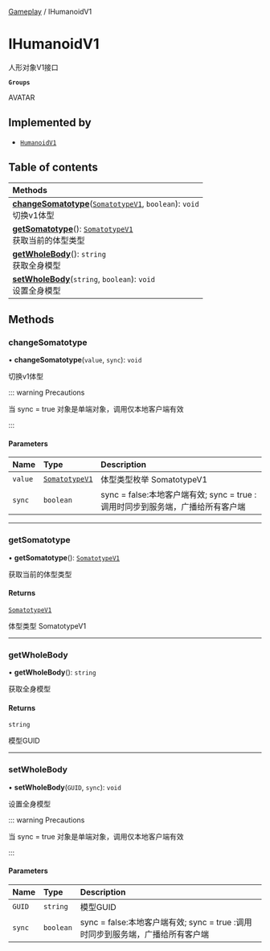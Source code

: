[Gameplay](../modules/Gameplay.Gameplay.md) / IHumanoidV1

# IHumanoidV1 <Badge type="tip" text="Interface" /> <Score text="IHumanoidV1" />

人形对象V1接口

**`Groups`**

AVATAR

## Implemented by

- [`HumanoidV1`](../classes/Gameplay.HumanoidV1.md)

## Table of contents

| Methods |
| :-----|
| **[changeSomatotype](Gameplay.IHumanoidV1.md#changesomatotype)**([`SomatotypeV1`](../enums/Gameplay.SomatotypeV1.md), `boolean`): `void` <br> 切换v1体型|
| **[getSomatotype](Gameplay.IHumanoidV1.md#getsomatotype)**(): [`SomatotypeV1`](../enums/Gameplay.SomatotypeV1.md) <br> 获取当前的体型类型|
| **[getWholeBody](Gameplay.IHumanoidV1.md#getwholebody)**(): `string` <br> 获取全身模型|
| **[setWholeBody](Gameplay.IHumanoidV1.md#setwholebody)**(`string`, `boolean`): `void` <br> 设置全身模型|

## Methods

### changeSomatotype <Score text="changeSomatotype" /> 

• **changeSomatotype**(`value`, `sync`): `void` <Badge type="tip" text="other" />

切换v1体型

::: warning Precautions

当 sync = true 对象是单端对象，调用仅本地客户端有效

:::


#### Parameters

| Name | Type | Description |
| :------ | :------ | :------ |
| `value` | [`SomatotypeV1`](../enums/Gameplay.SomatotypeV1.md) |  体型类型枚举 SomatotypeV1 |
| `sync` | `boolean` | sync = false:本地客户端有效; sync = true :调用时同步到服务端，广播给所有客户端 |


___

### getSomatotype <Score text="getSomatotype" /> 

• **getSomatotype**(): [`SomatotypeV1`](../enums/Gameplay.SomatotypeV1.md) <Badge type="tip" text="other" />

获取当前的体型类型


#### Returns

[`SomatotypeV1`](../enums/Gameplay.SomatotypeV1.md)

体型类型 SomatotypeV1

___

### getWholeBody <Score text="getWholeBody" /> 

• **getWholeBody**(): `string` <Badge type="tip" text="other" />

获取全身模型


#### Returns

`string`

模型GUID

___

### setWholeBody <Score text="setWholeBody" /> 

• **setWholeBody**(`GUID`, `sync`): `void` <Badge type="tip" text="other" />

设置全身模型

::: warning Precautions

当 sync = true 对象是单端对象，调用仅本地客户端有效

:::


#### Parameters

| Name | Type | Description |
| :------ | :------ | :------ |
| `GUID` | `string` | 模型GUID |
| `sync` | `boolean` | sync = false:本地客户端有效; sync = true :调用时同步到服务端，广播给所有客户端 |

